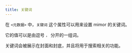 ```yaml
---
title: 关键词
---
```


在 `<元数据>` 中，`关键词` 这个属性可以用来设置 mimor 的关键词。

它的值可以是由逗号 `，` 分开的一组词。

关键词会被展示在封面和封底，并且将用于搜索相关的功能。
